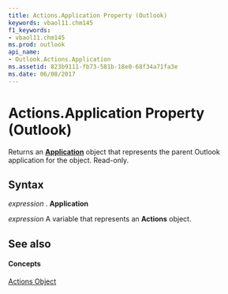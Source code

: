 ```yaml
---
title: Actions.Application Property (Outlook)
keywords: vbaol11.chm145
f1_keywords:
- vbaol11.chm145
ms.prod: outlook
api_name:
- Outlook.Actions.Application
ms.assetid: 823b9111-fb73-581b-18e0-68f34a71fa3e
ms.date: 06/08/2017
---
```



# Actions.Application Property (Outlook)

Returns an **[Application](application-object-outlook.md)** object that represents the parent Outlook application for the object. Read-only.


## Syntax

 _expression_ . **Application**

 _expression_ A variable that represents an **Actions** object.


## See also


#### Concepts


[Actions Object](actions-object-outlook.md)

